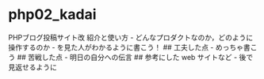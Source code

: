 # php02_kadai
PHPブログ投稿サイト改   紹介と使い方    - どんなプロダクトなのか，どのように操作するのか    - を見た人がわかるように書こう！  ## 工夫した点    - めっちゃ書こう  ## 苦戦した点    - 明日の自分への伝言  ## 参考にした web サイトなど    - 後で見返せるように
